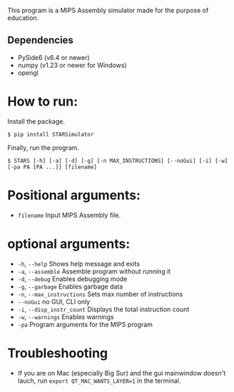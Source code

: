 This program is a MIPS Assembly simulator made for the purpose of education.
## Dependencies
* PySide6 (v6.4 or newer)
* numpy (v1.23 or newer for Windows)
* opengl

# How to run:
Install the package.
```
$ pip install STARSimulator
```

Finally, run the program.
```
$ STARS [-h] [-a] [-d] [-g] [-n MAX_INSTRUCTIONS] [--noGui] [-i] [-w] [-pa PA [PA ...]] [filename]
```

# Positional arguments:
* `filename`       Input MIPS Assembly file.

# optional arguments:
* `-h`, `--help`     Shows help message and exits
* `-a`, `--assemble`    Assemble program without running it
* `-d`, `--debug`    Enables debugging mode
* `-g`, `--garbage`  Enables garbage data
* `-n`, `--max_instructions`  Sets max number of instructions
* `--noGui` no GUI, CLI only
* `-i`, `--disp_instr_count`  Displays the total instruction count
* `-w`, `--warnings`  Enables warnings
* `-pa`  Program arguments for the MIPS program


# Troubleshooting
* If you are on Mac (especially Big Sur) and the gui mainwindow doesn't lauch, run `export QT_MAC_WANTS_LAYER=1` in the terminal.
